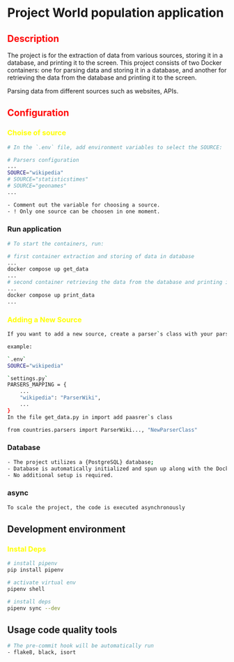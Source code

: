 # Project World population application


## <span style='color:red'>Description</span>
The project is for the extraction of data from various sources, storing it in a database, and printing it to the screen. This project consists of two Docker containers: one for parsing data and storing it in a database, and another for retrieving the data from the database and printing it to the screen.

Parsing data from different sources such as websites, APIs.
## <span style='color:red'>Configuration</span>

### <span style='color:yellow'>Choise of source</span>
```bash
# In the `.env` file, add environment variables to select the SOURCE:

# Parsers configuration
...
SOURCE="wikipedia"
# SOURCE="statisticstimes"
# SOURCE="geonames"
...

- Comment out the variable for choosing a source.
- ! Only one source can be choosen in one moment.

```
### Run application

```bash
# To start the containers, run:

# first container extraction and storing of data in database
...
docker compose up get_data
...
# second container retrieving the data from the database and printing it to the screen.
...
docker compose up print_data
...
```
### <span style='color:yellow'>Adding a New Source</span>
```bash
If you want to add a new source, create a parser`s class with your parser in the `src/countries/parsers` file and add name of class to the file `settings` and variables for parser to the `.env` file.

example:

`.env`
SOURCE="wikipedia"

`settings.py`
PARSERS_MAPPING = {
    ...
    "wikipedia": "ParserWiki",
    ...
}
In the file get_data.py in import add paasrer`s class

from countries.parsers import ParserWiki..., "NewParserClass"
```
### Database
```bash
- The project utilizes a {PostgreSQL} database;
- Database is automatically initialized and spun up along with the Docker containers;
- No additional setup is required.
```
### async
```bash
To scale the project, the code is executed asynchronously
```

## Development environment
### <span style='color:yellow'>Instal Deps</span>
```bash
# install pipenv
pip install pipenv

# activate virtual env
pipenv shell

# install deps
pipenv sync --dev
```
## Usage code quality tools
```bash
# The pre-commit hook will be automatically run
- flake8, black, isort
```

